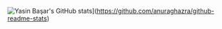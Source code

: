 ![Yasin Başar's GitHub stats](https://github-readme-stats.vercel.app/api?username=YsBsr)](https://github.com/anuraghazra/github-readme-stats)
